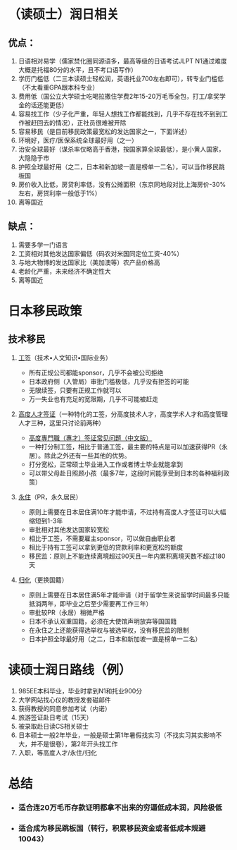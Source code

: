 # （读硕士）润日相关

## 优点：

1. 日语相对易学（儒家焚化圈同源语多，最高等级的日语考试JLPT N1通过难度大概是托福80分的水平，且不考口语写作）
2. 学历门槛低（二三本读硕士轻松润，英语托业700左右即可），转专业门槛低（不太看重GPA跟本科专业）
3. 费用低（国公立大学硕士吃喝拉撒住学费2年15-20万毛币全包，打工/拿奖学金的话还能更低）
4. 容易找工作（少子化严重，年轻人想找工作都能找到，几乎不存在找不到到工作被赶回去的情况），正社员很难被开除
5. 容易移民（是目前移民政策最宽松的发达国家之一，下面详述）
6. 环境好，医疗/医保系统全球最好用（之一）
7. 治安全球最好（谋杀率仅略高于香港，按国家算全球最低），是小黄人国家，大隐隐于市
8. 护照全球最好用（之二，日本和新加坡一直是榜单一二名），可以当作移民跳板国
9. 房价收入比低，房贷利率低，没有公摊面积（东京同地段对比上海房价-30%左右，房贷利率一般低于1%）
10. 离等国近

## 缺点：

1. 需要多学一门语言
2. 工资相对其他发达国家偏低（码农对米国同定位工资-40%）
3. 与地大物博的发达国家比（美加澳等）农产品价格高
4. 老龄化严重，未来经济不确定性大
5. 离等国近

# 日本移民政策

## 技术移民

1. [工签](https://dsg.or.jp/column/working/6886/)（技术•人文知识•国际业务）
   - 所有正规公司都能sponsor，几乎不会被公司拒绝
   - 日本政府侧（入管局）审批门槛极低，几乎没有拒签的可能
   - 无限续签，只要有正规工作就可以
   - 万一失业也有充足的宽限期，几乎不可能被赶走

2. [高度人才签证](https://zhuanlan.zhihu.com/p/27530488)（一种特化的工签，分高度技术人才，高度学术人才和高度管理人才三种，这里只讨论前两种）
   - [高度專門職（專才）签证常见问题（中文版）](https://lawoffice-yokoyama.com/highskill/highskill_faq/)
   - 一种打分制工签，相比于普通工签，最主要的特点是可以加速获得PR（永居）。除此之外还有一些其他的优势。
   - 打分宽松，正常硕士毕业进入工作或者博士毕业就能拿到
   - 可以带父母赴日照顾小孩（最多7年，这段时间能享受到日本的各种福利政策）
   
3. [永住](https://lawoffice-yokoyama.com/service/visa/pr/pr_zh/)（PR，永久居民）
   - 原则上需要在日本居住满10年才能申请，不过持有高度人才签证可以大幅缩短到1-3年
   - 审批相对其他发达国家较宽松
   - 相比于工签，不需要雇主sponsor，可以做自由职业者
   - 相比于持有工签可以拿到更低的贷款利率和更宽松的额度
   - 移民监：原则上不能连续离境超过90天且一年内累积离境天数不超过180天
   
4. [归化](https://lawoffice-yokoyama.com/service/visa/naturalization/)（更换国籍）
   - 原则上需要在日本居住满5年才能申请（对于留学生来说留学时间最多只能抵消两年，即毕业之后至少需要再工作三年）
   - 审批较PR（永居）稍微严格
   - 日本不承认双重国籍，必须在大使馆声明放弃等国国籍
   - 在永住之上还能获得选举权与被选举权，没有移民监的限制
   - 日本护照全球最好用（之二，日本和新加坡一直是榜单一二名）

# 读硕士润日路线（例）

1. 985EE本科毕业，毕业时拿到N1和托业900分
2. 大学网站找心仪的教授发套磁邮件
3. 获得教授的同意参加考试（内诺）
4. 旅游签证赴日考试（15天）
5. 被录取赴日读CS相关硕士
6. 日本硕士一般2年毕业，一般是硕士第1年暑假找实习（不找实习其实影响不大，并不是很卷），第2年开头找工作
7. 入职，等高度人才/永住/归化

# 总结

- ### 适合连20万毛币存款证明都拿不出来的穷逼低成本润，风险极低
- ### 适合成为移民跳板国（转行，积累移民资金或者低成本规避10043）
